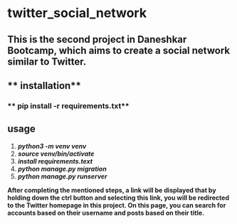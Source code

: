 # twitter_social_network
## This is the second project in Daneshkar Bootcamp, which aims to create a social network similar to Twitter.


## ** installation**
### ** pip install -r requirements.txt**


## **usage**
1. **_python3 -m venv venv_**
2. **_source venv/bin/activate_**
3. **_install requirements.text_**
4. **_python manage.py migration_**
5. **_python manage.py runserver_**


**After completing the mentioned steps, a link will be displayed that by holding down the ctrl button and selecting this link, you will be redirected to the Twitter homepage in this project. On this page, you can search for accounts based on their username and posts based on their title.**




